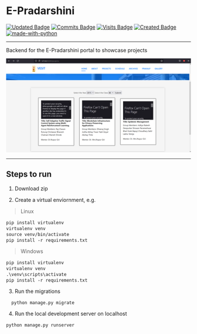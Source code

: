 # E-Pradarshini

[![Updated Badge](https://badges.pufler.dev/updated/thewires2/E-Pradarshini?color=purple)](https://badges.pufler.dev) 
[![Commits Badge](https://badges.pufler.dev/commits/yearly/thewires2?color=yellow)](https://badges.pufler.dev)
[![Visits Badge](https://badges.pufler.dev/visits/thewires2/E-Pradarshini?color=red)](https://badges.pufler.dev)
[![Created Badge](https://badges.pufler.dev/created/thewires2/E-Pradarshini?color=blue)](https://badges.pufler.dev)
[![made-with-python](https://img.shields.io/badge/Made%20with-Python-1f425f.svg)](https://www.python.org/)

---

Backend for the E-Pradarshini portal to showcase projects

![Screenshot](1.png)

---

## Steps to run

1. Download zip 

2. Create a virtual enviornment, e.g.
    
  > Linux
  
  ```
  pip install virtualenv  
  virtualenv venv  
  source venv/bin/activate  
  pip install -r requirements.txt
  ```
  
  > Windows
  
  ```
  pip install virtualenv  
  virtualenv venv  
  .\venv\scripts\activate  
  pip install -r requirements.txt
  ```

3. Run the migrations

```
  python manage.py migrate
```

4. Run the local development server on localhost

```
python manage.py runserver
```
    
    



